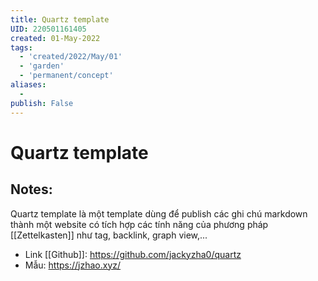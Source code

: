 ```yaml
---
title: Quartz template
UID: 220501161405
created: 01-May-2022
tags:
  - 'created/2022/May/01'
  - 'garden'
  - 'permanent/concept'
aliases:
  - 
publish: False
---
```

# Quartz template

## Notes:
Quartz template là một template dùng để publish các ghi chú markdown thành một website có tích hợp các tính năng của phương pháp [[Zettelkasten]] như tag, backlink, graph view,...

- Link [[Github]]: https://github.com/jackyzha0/quartz
- Mẫu: https://jzhao.xyz/

